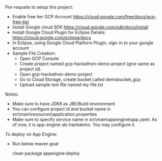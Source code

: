 Pre-requsite to setup this project:

- Enable free tier GCP Account https://cloud.google.com/free/docs/gcp-free-tier
- Install Google cloud SDK https://cloud.google.com/sdk/docs/install
- Install Google Cloud Plugin for Eclipse 
  Details: https://cloud.google.com/eclipse/docs
- In Eclipse, using Google Cloud Platform Plugin, sign-in to your google account
- Sample File Creation:
     - Open GCP Console
     - Create project named gcp-hackathon-demo-project (give same as project id).
     - Open gcp-hackathon-demo-project
     - Go to Cloud Storage, create bucket called demobucket_gcp
     - Upload sample text file named my-file.txt
     
Notes:
- Make sure to have JDK8 as JRE/Build environment
- You can configure project id and bucket name in src\main\resources\application.properties
- Make sure to specify service name in src\main\appengine\app.yaml. As of now, it is app-engine-sb-hackdemo. You may configure it. 

To deploy on App Engine:
- Run below maven goal

   clean package appengine:deploy


 

